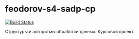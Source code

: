 # feodorov-s4-sadp-cp
[![Build Status](https://travis-ci.org/z8432k/feodorov-s4-sadp-cp.svg?branch=master)](https://travis-ci.org/z8432k/feodorov-s4-sadp-cp)

Структуры и алгоритмы обработки данных. Курсовой проект.
